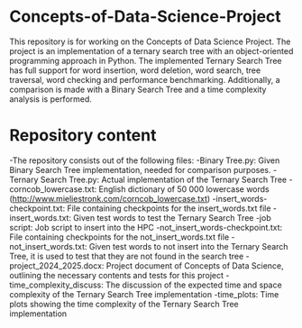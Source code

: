 # Concepts-of-Data-Science-Project
This repository is for working on the Concepts of Data Science Project. The project is an implementation of a ternary search tree with an object-oriented programming approach in Python. The implemented Ternary Search Tree has full support for word insertion, word deletion, word search, tree traversal, word checking and performance benchmarking. Additionally, a comparison is made with a Binary Search Tree and a time complexity analysis is performed.

# Repository content

-The repository consists out of the following files:
-Binary Tree.py: Given Binary Search Tree implementation, needed for comparison purposes.
-Ternary Search Tree.py: Actual implementation of the Ternary Search Tree
-corncob_lowercase.txt: English dictionary of 50 000 lowercase words (http://www.mieliestronk.com/corncob_lowercase.txt)
-insert_words-checkpoint.txt: File containing checkpoints for the insert_words.txt file
-insert_words.txt: Given test words to test the Ternary Search Tree
-job script: Job script to insert into the HPC
-not_insert_words-checkpoint.txt: File containing checkpoints for the not_insert_words.txt file
-not_insert_words.txt: Given test words to not insert into the Ternary Search Tree, it is used to test that they are not found in the search tree
-project_2024_2025.docx: Project document of Concepts of Data Science, outlining the necessary contents and tests for this project
-time_complexity_discuss: The discussion of the expected time and space complexity of the Ternary Search Tree implementation
-time_plots: Time plots showing the time complexity of the Ternary Search Tree implementation



